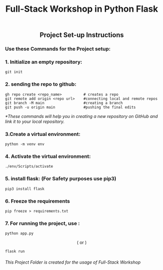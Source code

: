 <header style="text-align:center">

# Full-Stack Workshop in Python Flask

</header>

<h2 style="text-align:center">

Project Set-up Instructions

</h2>

### Use these Commands for the Project setup:

### 1. Initialize an empty repository:

```
git init
```
### 2. sending the repo to github:

```
gh repo create <repo_name>          # creates a repo
git remote add origin <repo url>    #connecting local and remote repos
git branch -M main                  #creating a branch 
git push -u origin main             #pushing the final edits 
```
_*These commands will help you in creating a new repository on GitHub and link it to your local repository._

### 3.Create a virtual environment:

```
python -m venv env
```

### 4. Activate the virtual environment:<br>

```
./env/Scripts/activate
```

### 5. install flask: (For Safety purposes use pip3)

```
pip3 install flask
```

### 6. Freeze the requirements

```
pip freeze > requirements.txt
```
### 7. For running the project, use :
```
python app.py
```
<p style="text-align:center"> ( or ) </p>

```
flask run
```

###### _This Project Folder is created for the usage of Full-Stack Workshop_
